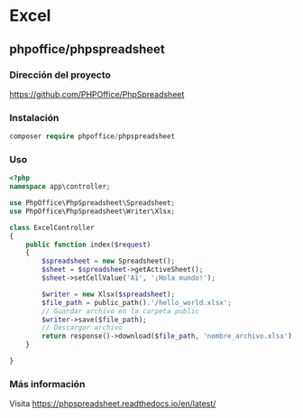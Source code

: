 # Excel

## phpoffice/phpspreadsheet

### Dirección del proyecto

https://github.com/PHPOffice/PhpSpreadsheet
  
### Instalación
 
  ```php
  composer require phpoffice/phpspreadsheet
  ```
  
### Uso

```php
<?php
namespace app\controller;

use PhpOffice\PhpSpreadsheet\Spreadsheet;
use PhpOffice\PhpSpreadsheet\Writer\Xlsx;

class ExcelController
{
    public function index($request)
    {
        $spreadsheet = new Spreadsheet();
        $sheet = $spreadsheet->getActiveSheet();
        $sheet->setCellValue('A1', '¡Hola mundo!');

        $writer = new Xlsx($spreadsheet);
        $file_path = public_path().'/hello_world.xlsx';
        // Guardar archivo en la carpeta public
        $writer->save($file_path);
        // Descargar archivo
        return response()->download($file_path, 'nombre_archivo.xlsx');
    }

}
```
  
  
### Más información

Visita https://phpspreadsheet.readthedocs.io/en/latest/
